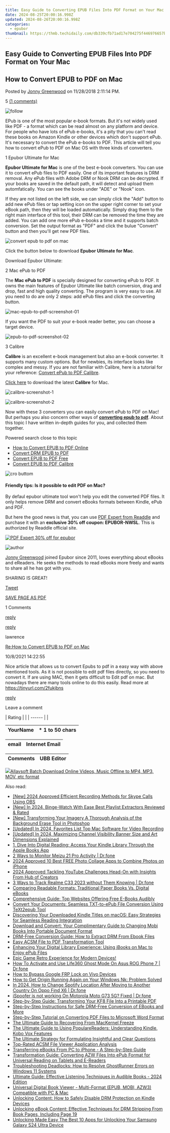 ```yaml
---
title: Easy Guide to Converting EPUB Files Into PDF Format on Your Mac
date: 2024-08-25T20:00:16.998Z
updated: 2024-08-26T20:00:16.998Z
categories:
  - epubor
thumbnail: https://thmb.techidaily.com/db339cfb71ad17e704275f446976657b74bdf593b2c3464a856c74dd3bbe549b.jpg
---
```


## Easy Guide to Converting EPUB Files Into PDF Format on Your Mac

## How to Convert EPUB to PDF on Mac

Posted by [Jonny Greenwood](https://plus.google.com/u/0/+JonnyGreenwood999) on 11/28/2018 2:11:14 PM.

5 [(1 comments)](http://www.epubor.com/#comment-area) 



![follow](http://www.epubor.com/images/follow.png)

EPub is one of the most popular e-book formats. But it's not widely used like PDF - a format which can be read almost on any platform and device. For people who have lots of ePub e-books, it's a pity that you can't read these books on Amazon Kindle or other devices which don't support ePub. It's necessary to convert the ePub e-books to PDF. This article will tell you how to convert ePub to PDF on Mac OS with three kinds of converters.

1 Epubor Ultimate for Mac

**Epubor Ultimate for Mac** is one of the best e-book converters. You can use it to convert ePub files to PDF easily. One of its important features is DRM removal. Any ePub files with Adobe DRM or Nook DRM can be decrypted. If your books are saved in the default path, it will detect and upload them automfatically. You can see the books under "ADE" or "Nook" icon. 

If they are not listed on the left side, we can simply click the "Add" button to add new ePub files or tap setting icon on the upper right corner to set your eBook path, then they will be loaded automatically. Simply drag them to the right main interface of this tool, their DRM can be removed the time they are added. You can add one more ePub e-books a time and it supports batch conversion. Set the output format as "PDF" and click the bulue "Convert" button and then you'll get new PDF files. 

![convert epub to pdf on mac](https://www.epubor.com/images/uppic/1-ultimate-converter-for-mac-screenshot-01.jpg)

Click the button below to download **Epubor Ultimate for Mac**.

Download Epubor Ultimate:

[](https://tools.techidaily.com/epubor/ultimate/) [](https://tools.techidaily.com/epubor/ultimate/) 

2 Mac ePub to PDF

The **Mac ePub to PDF** is specially designed for converting ePub to PDF. It owns the main features of Epubor Ultimate like batch conversion, drag and drop, fast and high quality converting. The program is very easy to use. All you need to do are only 2 steps: add ePub files and click the converting button.

![mac-epub-to-pdf-screenshot-01](https://www.epubor.com/images/uppic/2-mac-epub-to-pdf-screenshot-01.jpg)

If you want the PDF to suit your e-book reader better, you can choose a target device.

![epub-to-pdf-screenshot-02](https://www.epubor.com/images/uppic/3-mac-epub-to-pdf-screenshot-02.jpg)

3 Calibre

**Calibre** is an excellent e-book management but also an e-book converter. It supports many custom options. But for newbies, its interface looks like complex and messy. If you are not familiar with Calibre, here is a tutorial for your reference: [Convert ePub to PDF Calibre](https://tools.techidaily.com/epubor/products/).

[Click here](http://calibre-ebook.com/download%5Fosx) to download the latest **Calibre** for Mac.

![calibre-screenshot-1](https://www.epubor.com/images/uppic/4-calibre-screenshot-1.jpg)

![calibre-screenshot-2](https://www.epubor.com/images/uppic/5-calibre-screenshot-2.jpg)

Now with these 3 converters you can easily convert ePub to PDF on Mac! But perhaps you also concern other ways of [**converting epub to pdf**](https://tools.techidaily.com/epubor/products/). About this topic I have written in-depth guides for you, and collected them together.

Powered search close to this topic

* [How to Convert EPUB to PDF Online](https://tools.techidaily.com/epubor/products/)
* [Convert DRM EPUB to PDF](https://tools.techidaily.com/epubor/products/)
* [Convert EPUB to PDF Free](https://tools.techidaily.com/epubor/products/)
* [Convert EPUB to PDF Calibre](https://tools.techidaily.com/epubor/products/)

![cro buttom](http://www.epubor.com/images/uppic/divide-960.png)

#### Friendly tips: Is it possible to edit PDF on Mac?

By defaul epubor ultimate tool won't help you edit the converted PDF files. It only helps remove DRM and convert eBooks formats between Kindle, ePub and PDF.

But here the good news is that, you can use [PDF Expert from Readdle](https://pdfexpert.com/) and purchase it with an **exclusive 30% off coupon: EPUBOR-NWSL**. This is authorized by Readdle official site.

[![PDF Expert 30% off for epubor](https://www.epubor.com/images/uppic/epubor-readdle.png)](http://readdle.sjv.io/c/1210421/517100/4736)

![author](https://www.epubor.com/images/uppic/jonny.png)

[Jonny Greenwood](https://plus.google.com/u/0/+JonnyGreenwood999) joined Epubor since 2011, loves everything about eBooks and eReaders. He seeks the methods to read eBooks more freely and wants to share all he has got with you.

SHARING IS GREAT!

[Tweet](https://twitter.com/share) 

[SAVE PAGE AS PDF](https://tools.techidaily.com/epubor/products/) 



1 Comments

[reply](https://tools.techidaily.com/epubor/products/) 

[reply](https://tools.techidaily.com/epubor/products/) 

lawrence

[Re:How to Convert EPUB to PDF on Mac](https://tools.techidaily.com/epubor/products/)

10/8/2021 14:22:55

Nice article that allows us to convert Epubs to pdf in a easy way with above mentioned tools. As it is not possible to edit pdf files directly, so you need to convert it. If are using MAC, then it gets difficult to Edit pdf on mac. But nowadays there are many tools online to do this easily. Read more at <https://tinyurl.com/2fukjbns>

[reply](https://tools.techidaily.com/epubor/products/) 

Leave a comment

| Rating |  |
| ------ |  |

| YourName | \*  1 to 50 chars |
| -------- | ----------------- |

| email | Internet Email |
| ----- | -------------- |

| Comments | UBB Editor |
| -------- | ---------- |

<ins class="adsbygoogle"
     style="display:block"
     data-ad-format="autorelaxed"
     data-ad-client="ca-pub-7571918770474297"
     data-ad-slot="1223367746"></ins>



<ins class="adsbygoogle"
     style="display:block"
     data-ad-client="ca-pub-7571918770474297"
     data-ad-slot="8358498916"
     data-ad-format="auto"
     data-full-width-responsive="true"></ins>

<!-- affiliate ads begin -->
<a href="https://secure.2checkout.com/order/checkout.php?PRODS=4631056&QTY=1&AFFILIATE=108875&CART=1"><img src="https://secure.avangate.com/images/merchant/997e65474a248252883b485717f7d098/products/buy-windows.png" border="0">Allavsoft Batch Download Online Videos, Music Offline to MP4, MP3, MOV, etc format </a>
<!-- affiliate ads end -->
<span class="atpl-alsoreadstyle">Also read:</span>
<div><ul>
<li><a href="https://video-screen-grab.techidaily.com/new-2024-approved-efficient-recording-methods-for-skype-calls-using-obs/"><u>[New] 2024 Approved  Efficient Recording Methods for Skype Calls Using OBS</u></a></li>
<li><a href="https://youtube-web.techidaily.com/n-2024-binge-watch-with-ease-best-playlist-extractors-reviewed-and-rated/"><u>[New] In 2024, Binge-Watch With Ease  Best Playlist Extractors Reviewed & Rated</u></a></li>
<li><a href="https://some-approaches.techidaily.com/new-transforming-your-imagery-a-thorough-analysis-of-the-background-erase-tool-in-photoshop/"><u>[New] Transforming Your Imagery  A Thorough Analysis of the Background Erase Tool in Photoshop</u></a></li>
<li><a href="https://video-capture.techidaily.com/updated-in-2024-favorites-list-top-mac-software-for-video-recording/"><u>[Updated] In 2024, Favorites List  Top Mac Software for Video Recording</u></a></li>
<li><a href="https://youtube-lab.techidaily.com/ed-in-2024-maximizing-channel-visibility-banner-size-and-art-dimensions-explained/"><u>[Updated] In 2024, Maximizing Channel Visibility  Banner Size and Art Dimensions Explained</u></a></li>
<li><a href="https://solve-outstanding.techidaily.com/1-dive-into-digital-reading-access-your-kindle-library-through-the-apple-books-app/"><u>1. Dive Into Digital Reading: Access Your Kindle Library Through the Apple Books App</u></a></li>
<li><a href="https://android-location-track.techidaily.com/2-ways-to-monitor-meizu-21-pro-activity-drfone-by-drfone-virtual-android/"><u>2 Ways to Monitor Meizu 21 Pro Activity | Dr.fone</u></a></li>
<li><a href="https://fox-blue.techidaily.com/2024-approved-10-best-free-photo-collage-apps-to-combine-photos-on-iphone/"><u>2024 Approved  10 Best FREE Photo Collage Apps to Combine Photos on iPhone</u></a></li>
<li><a href="https://youtube-help.techidaily.com/2024-approved-tackling-youtube-challenges-head-on-with-insights-from-hub-of-creators/"><u>2024 Approved  Tackling YouTube Challenges Head-On with Insights From Hub of Creators</u></a></li>
<li><a href="https://android-location-track.techidaily.com/3-ways-to-track-realme-c33-2023-without-them-knowing-drfone-by-drfone-virtual-android/"><u>3 Ways to Track Realme C33 2023 without Them Knowing | Dr.fone</u></a></li>
<li><a href="https://solve-outstanding.techidaily.com/comparing-readable-formats-traditional-paper-books-vs-digital-ebooks/"><u>Comparing Readable Formats: Traditional Paper Books Vs. Digital eBooks</u></a></li>
<li><a href="https://solve-outstanding.techidaily.com/comprehensive-guide-top-websites-offering-free-e-books-audibly/"><u>Comprehensive Guide: Top Websites Offering Free E-Books Audibly</u></a></li>
<li><a href="https://solve-outstanding.techidaily.com/convert-your-documents-seamless-txt-to-epub-file-conversion-using-text2epub-tool/"><u>Convert Your Documents: Seamless TXT-to-ePub File Conversion Using TeXt2epub Tool</u></a></li>
<li><a href="https://solve-outstanding.techidaily.com/discovering-your-downloaded-kindle-titles-on-macos-easy-strategies-for-seamless-reading-integration/"><u>Discovering Your Downloaded Kindle Titles on macOS: Easy Strategies for Seamless Reading Integration</u></a></li>
<li><a href="https://solve-outstanding.techidaily.com/download-and-convert-your-complimentary-guide-to-changing-mobi-books-into-portable-document-format/"><u>Download and Convert: Your Complimentary Guide to Changing Mobi Books Into Portable Document Format</u></a></li>
<li><a href="https://solve-outstanding.techidaily.com/drm-free-conversion-guide-how-to-extract-drm-from-ebook-files/"><u>DRM-Free Conversion Guide: How to Extract DRM From Ebook Files</u></a></li>
<li><a href="https://solve-outstanding.techidaily.com/easy-acsm-file-to-pdf-transformation-tool/"><u>Easy ACSM File to PDF Transformation Tool</u></a></li>
<li><a href="https://solve-outstanding.techidaily.com/enhancing-your-digital-library-experience-using-ibooks-on-mac-to-enjoy-epub-files/"><u>Enhancing Your Digital Library Experience: Using iBooks on Mac to Enjoy ePub Files</u></a></li>
<li><a href="https://games-able.techidaily.com/1719171200463-epic-game-retro-experience-for-modern-devices/"><u>Epic Game Retro Experience for Modern Devices!</u></a></li>
<li><a href="https://location-social.techidaily.com/how-to-activate-and-use-life360-ghost-mode-on-asus-rog-phone-7-drfone-by-drfone-virtual-android/"><u>How To Activate and Use Life360 Ghost Mode On Asus ROG Phone 7 | Dr.fone</u></a></li>
<li><a href="https://bypass-frp.techidaily.com/how-to-bypass-google-frp-lock-on-vivo-devices-by-drfone-android/"><u>How to Bypass Google FRP Lock on Vivo Devices</u></a></li>
<li><a href="https://win-solutions.techidaily.com/1723008197434-how-to-get-origin-running-again-on-your-windows-nk-problem-solved/"><u>How to Get Origin Running Again on Your Windows Nk: Problem Solved</u></a></li>
<li><a href="https://review-topics.techidaily.com/in-2024-how-to-change-spotify-location-after-moving-to-another-country-on-oppo-find-x6-drfone-by-drfone-virtual-android/"><u>In 2024, How to Change Spotify Location After Moving to Another Country On Oppo Find X6 | Dr.fone</u></a></li>
<li><a href="https://fake-location.techidaily.com/ispoofer-is-not-working-on-motorola-moto-g73-5g-fixed-drfone-by-drfone-virtual-android/"><u>iSpoofer is not working On Motorola Moto G73 5G? Fixed | Dr.fone</u></a></li>
<li><a href="https://solve-outstanding.techidaily.com/step-by-step-guide-transforming-your-kf8-file-into-a-printable-pdf/"><u>Step-by-Step Guide: Transforming Your KF8 File Into a Printable PDF</u></a></li>
<li><a href="https://solve-outstanding.techidaily.com/step-by-step-instructions-for-safe-drm-free-conversion-of-ebooks-and-more/"><u>Step-by-Step Instructions for Safe DRM-Free Conversion of EBooks and More</u></a></li>
<li><a href="https://solve-outstanding.techidaily.com/step-by-step-tutorial-on-converting-pdf-files-to-microsoft-word-format/"><u>Step-by-Step Tutorial on Converting PDF Files to Microsoft Word Format</u></a></li>
<li><a href="https://data-wizards.techidaily.com/the-ultimate-guide-to-recovering-from-mackernel-freeze/"><u>The Ultimate Guide to Recovering From MacKernel Freeze</u></a></li>
<li><a href="https://solve-outstanding.techidaily.com/the-ultimate-guide-to-using-popularereaders-understanding-kindle-kobo-vox-features/"><u>The Ultimate Guide to Using PopulareReaders: Understanding Kindle, Kobo Vox Features</u></a></li>
<li><a href="https://solve-outstanding.techidaily.com/the-ultimate-strategy-for-formulating-insightful-and-clear-questions/"><u>The Ultimate Strategy for Formulating Insightful and Clear Questions</u></a></li>
<li><a href="https://solve-outstanding.techidaily.com/top-rated-acsm-file-viewer-application-analysis/"><u>Top-Rated ACSM File Viewer Application Analysis</u></a></li>
<li><a href="https://solve-outstanding.techidaily.com/transferring-ebooks-from-pc-to-iphone-a-step-by-step-guide/"><u>Transferring eBooks From PC to iPhone - A Step-by-Step Guide</u></a></li>
<li><a href="https://solve-outstanding.techidaily.com/transformation-guide-converting-azw-files-into-epub-format-for-universal-reading-on-tablets-and-e-readers/"><u>Transformation Guide: Converting AZW Files Into ePub Format for Universal Reading on Tablets and E-Readers</u></a></li>
<li><a href="https://video-creation-software.techidaily.com/troubleshooting-deadlocks-how-to-resolve-ghostrunner-errors-on-windows-11-systems/"><u>Troubleshooting Deadlocks: How to Resolve GhostRunner Errors on Windows 11 Systems</u></a></li>
<li><a href="https://solve-outstanding.techidaily.com/ultimate-guide-effective-listening-techniques-in-audible-books-2024-edition/"><u>Ultimate Guide: Effective Listening Techniques in Audible Books - 2024 Edition</u></a></li>
<li><a href="https://solve-outstanding.techidaily.com/universal-digital-book-viewer-multi-format-epub-mobi-azw3-compatible-with-pc-and-mac/"><u>Universal Digital Book Viewer - Multi-Format (EPUB, MOBI, AZW3) Compatible with PC & Mac</u></a></li>
<li><a href="https://solve-outstanding.techidaily.com/unlocking-content-how-to-safely-disable-drm-protection-on-kindle-devices/"><u>Unlocking Content: How to Safely Disable DRM Protection on Kindle Devices</u></a></li>
<li><a href="https://solve-outstanding.techidaily.com/unlocking-ebook-content-effective-techniques-for-drm-stripping-from-book-pages-including-page-19/"><u>Unlocking eBook Content: Effective Techniques for DRM Stripping From Book Pages, Including Page 19</u></a></li>
<li><a href="https://android-unlock.techidaily.com/unlocking-made-easy-the-best-10-apps-for-unlocking-your-samsung-galaxy-s24-ultra-device-by-drfone-android/"><u>Unlocking Made Easy The Best 10 Apps for Unlocking Your Samsung Galaxy S24 Ultra Device</u></a></li>
</ul></div>
